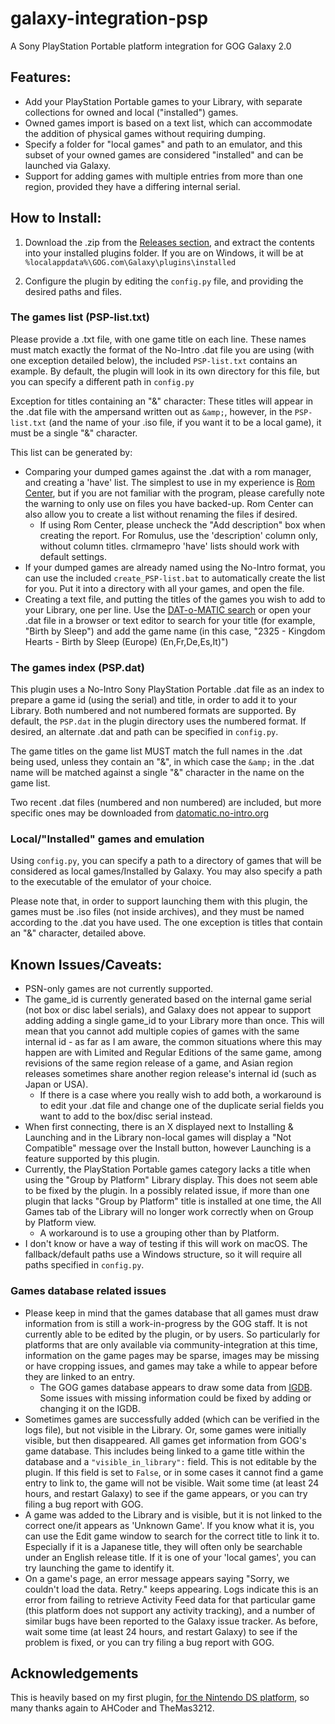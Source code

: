 # galaxy-integration-psp

A Sony PlayStation Portable platform integration for GOG Galaxy 2.0

## Features:
- Add your PlayStation Portable games to your Library, with separate collections for owned and local ("installed") games.
- Owned games import is based on a text list, which can accommodate the addition of physical games without requiring dumping.
- Specify a folder for "local games" and path to an emulator, and this subset of your owned games are considered "installed" and can be launched via Galaxy.
- Support for adding games with multiple entries from more than one region, provided they have a differing internal serial.

## How to Install:

1) Download the .zip from the [Releases section](https://github.com/TBemme/galaxy-integration-psp/releases), and extract the contents into your installed plugins folder. If you are on Windows, it will be at `%localappdata%\GOG.com\Galaxy\plugins\installed`

2) Configure the plugin by editing the `config.py` file, and providing the desired paths and files.

### The games list (PSP-list.txt)

Please provide a .txt file, with one game title on each line. These names must match exactly the format of the No-Intro .dat file you are using (with one exception detailed below), the included `PSP-list.txt` contains an example. By default, the plugin will look in its own directory for this file, but you can specify a different path in `config.py`

Exception for titles containing an "&" character: These titles will appear in the .dat file with the ampersand written out as `&amp;`, however, in the `PSP-list.txt` (and the name of your .iso file, if you want it to be a local game), it must be a single "&" character.

This list can be generated by:
- Comparing your dumped games against the .dat with a rom manager, and creating a 'have' list. The simplest to use in my experience is [Rom Center](https://www.romcenter.com/), but if you are not familiar with the program, please carefully note the warning to only use on files you have backed-up. Rom Center can also allow you to create a list without renaming the files if desired.
	- If using Rom Center, please uncheck the "Add description" box when creating the report. For Romulus, use the 'description' column only, without column titles. clrmamepro 'have' lists should work with default settings.
- If your dumped games are already named using the No-Intro format, you can use the included `create_PSP-list.bat` to automatically create the list for you. Put it into a directory with all your games, and open the file.
- Creating a text file, and putting the titles of the games you wish to add to your Library, one per line. Use the [DAT-o-MATIC search](https://datomatic.no-intro.org/?page=search) or open your .dat file in a browser or text editor to search for your title (for example, "Birth by Sleep") and add the game name (in this case, "2325 - Kingdom Hearts - Birth by Sleep (Europe) (En,Fr,De,Es,It)")

### The games index (PSP.dat)

This plugin uses a No-Intro Sony PlayStation Portable .dat file as an index to prepare a game id (using the serial) and title, in order to add it to your Library. Both numbered and not numbered formats are supported. By default, the `PSP.dat` in the plugin directory uses the numbered format. If desired, an alternate .dat and path can be specified in `config.py`.

The game titles on the game list MUST match the full names in the .dat being used, unless they contain an "&", in which case the `&amp;` in the .dat name will be matched against a single "&" character in the name on the game list.

Two recent .dat files (numbered and non numbered) are included, but more specific ones may be downloaded from [datomatic.no-intro.org](https://datomatic.no-intro.org)

### Local/"Installed" games and emulation

Using `config.py`, you can specify a path to a directory of games that will be considered as local games/Installed by Galaxy. You may also specify a path to the executable of the emulator of your choice.

Please note that, in order to support launching them with this plugin, the games must be .iso files (not inside archives), and they must be named according to the .dat you have used. The one exception is titles that contain an "&" character, detailed above.

## Known Issues/Caveats:
- PSN-only games are not currently supported.
- The game_id is currently generated based on the internal game serial (not box or disc label serials), and Galaxy does not appear to support adding adding a single game_id to your Library more than once. This will mean that you cannot add multiple copies of games with the same internal id - as far as I am aware, the common situations where this may happen are with Limited and Regular Editions of the same game, among revisions of the same region release of a game, and Asian region releases sometimes share another region release's internal id (such as Japan or USA).
  - If there is a case where you really wish to add both, a workaround is to edit your .dat file and change one of the duplicate serial fields you want to add to the box/disc serial instead.
- When first connecting, there is an X displayed next to Installing & Launching and in the Library non-local games will display a "Not Compatible" message over the Install button, however Launching is a feature supported by this plugin.
- Currently, the PlayStation Portable games category lacks a title when using the "Group by Platform" Library display. This does not seem able to be fixed by the plugin. In a possibly related issue, if more than one plugin that lacks "Group by Platform" title is installed at one time, the All Games tab of the Library will no longer work correctly when on Group by Platform view.
	- A workaround is to use a grouping other than by Platform.
- I don't know or have a way of testing if this will work on macOS. The fallback/default paths use a Windows structure, so it will require all paths specified in `config.py`.

### Games database related issues
- Please keep in mind that the games database that all games must draw information from is still a work-in-progress by the GOG staff. It is not currently able to be edited by the plugin, or by users. So particularly for platforms that are only available via community-integration at this time, information on the game pages may be sparse, images may be missing or have cropping issues, and games may take a while to appear before they are linked to an entry.
	- The GOG games database appears to draw some data from [IGDB](https://www.igdb.com/). Some issues with missing information could be fixed by adding or changing it on the IGDB.
- Sometimes games are successfully added (which can be verified in the logs file), but not visible in the Library. Or, some games were initially visible, but then disappeared. All games get information from GOG's game database. This includes being linked to a game title within the database and a `"visible_in_library":` field. This is not editable by the plugin. If this field is set to `False`, or in some cases it cannot find a game entry to link to, the game will not be visible. Wait some time (at least 24 hours, and restart Galaxy) to see if the game appears, or you can try filing a bug report with GOG.
- A game was added to the Library and is visible, but it is not linked to the correct one/it appears as 'Unknown Game'. If you know what it is, you can use the Edit game window to search for the correct title to link it to. Especially if it is a Japanese title, they will often only be searchable under an English release title. If it is one of your 'local games', you can try launching the game to identify it.
- On a game's page, an error message appears saying "Sorry, we couldn't load the data. Retry." keeps appearing. Logs indicate this is an error from failing to retrieve Activity Feed data for that particular game (this platform does not support any activity tracking), and a number of similar bugs have been reported to the Galaxy issue tracker. As before, wait some time (at least 24 hours, and restart Galaxy) to see if the problem is fixed, or you can try filing a bug report with GOG.

## Acknowledgements

This is heavily based on my first plugin, [for the Nintendo DS platform](https://github.com/TBemme/galaxy-integration-nds/), so many thanks again to AHCoder and TheMas3212.
